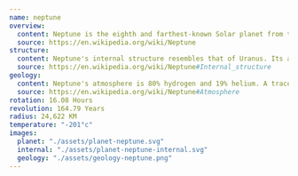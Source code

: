 ```yaml
---
name: neptune
overview:
  content: Neptune is the eighth and farthest-known Solar planet from the Sun. In the Solar System, it is the fourth-largest planet by diameter, the third-most-massive planet, and the densest giant planet. It is 17 times the mass of Earth, more massive than its near-twin Uranus.
  source: https://en.wikipedia.org/wiki/Neptune
structure:
  content: Neptune's internal structure resembles that of Uranus. Its atmosphere forms about 5% to 10% of its mass and extends perhaps 10% to 20% of the way towards the core. Increasing concentrations of methane, ammonia and water are found in the lower regions.
  source: https://en.wikipedia.org/wiki/Neptune#Internal_structure
geology:
  content: Neptune's atmosphere is 80% hydrogen and 19% helium. A trace amount of methane is also present. Prominent absorption bands of methane exist at wavelengths above 600 nm, in the red and infrared portion of the spectrum.
  source: https://en.wikipedia.org/wiki/Neptune#Atmosphere
rotation: 16.08 Hours
revolution: 164.79 Years
radius: 24,622 KM
temperature: "-201°c"
images:
  planet: "./assets/planet-neptune.svg"
  internal: "./assets/planet-neptune-internal.svg"
  geology: "./assets/geology-neptune.png"
---
```

